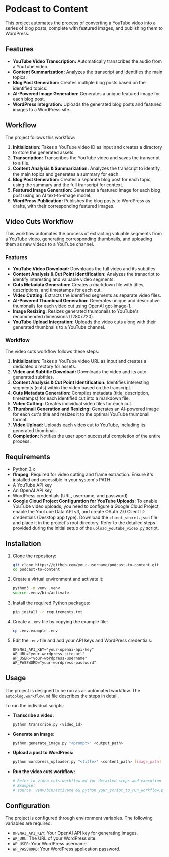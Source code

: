 # Podcast to Content

This project automates the process of converting a YouTube video into a series of blog posts, complete with featured images, and publishing them to WordPress.

## Features

- **YouTube Video Transcription:** Automatically transcribes the audio from a YouTube video.
- **Content Summarization:** Analyzes the transcript and identifies the main topics.
- **Blog Post Generation:** Creates multiple blog posts based on the identified topics.
- **AI-Powered Image Generation:** Generates a unique featured image for each blog post.
- **WordPress Integration:** Uploads the generated blog posts and featured images to a WordPress site.

## Workflow

The project follows this workflow:

1.  **Initialization:** Takes a YouTube video ID as input and creates a directory to store the generated assets.
2.  **Transcription:** Transcribes the YouTube video and saves the transcript to a file.
3.  **Content Analysis & Summarization:** Analyzes the transcript to identify the main topics and generates a summary for each.
4.  **Blog Post Generation:** Creates a separate blog post for each topic, using the summary and the full transcript for context.
5.  **Featured Image Generation:** Generates a featured image for each blog post using an AI text-to-image model.
6.  **WordPress Publication:** Publishes the blog posts to WordPress as drafts, with their corresponding featured images.

## Video Cuts Workflow

This workflow automates the process of extracting valuable segments from a YouTube video, generating corresponding thumbnails, and uploading them as new videos to a YouTube channel.

### Features

-   **YouTube Video Download:** Downloads the full video and its subtitles.
-   **Content Analysis & Cut Point Identification:** Analyzes the transcript to identify interesting and valuable video segments.
-   **Cuts Metadata Generation:** Creates a markdown file with titles, descriptions, and timestamps for each cut.
-   **Video Cutting:** Extracts the identified segments as separate video files.
-   **AI-Powered Thumbnail Generation:** Generates unique and descriptive thumbnails for each video cut using OpenAI gpt-image-1.
-   **Image Resizing:** Resizes generated thumbnails to YouTube's recommended dimensions (1280x720).
-   **YouTube Upload Integration:** Uploads the video cuts along with their generated thumbnails to a YouTube channel.

### Workflow

The video cuts workflow follows these steps:

1.  **Initialization:** Takes a YouTube video URL as input and creates a dedicated directory for assets.
2.  **Video and Subtitle Download:** Downloads the video and its auto-generated subtitles.
3.  **Content Analysis & Cut Point Identification:** Identifies interesting segments (cuts) within the video based on the transcript.
4.  **Cuts Metadata Generation:** Compiles metadata (title, description, timestamps) for each identified cut into a markdown file.
5.  **Video Cutting:** Creates individual video files for each cut.
6.  **Thumbnail Generation and Resizing:** Generates an AI-powered image for each cut's title and resizes it to the optimal YouTube thumbnail format.
7.  **Video Upload:** Uploads each video cut to YouTube, including its generated thumbnail.
8.  **Completion:** Notifies the user upon successful completion of the entire process.

## Requirements

- Python 3.x
- **ffmpeg**: Required for video cutting and frame extraction. Ensure it's installed and accessible in your system's PATH.
- A YouTube API key
- An OpenAI API key
- WordPress credentials (URL, username, and password)
- **Google Cloud Project Configuration for YouTube Uploads**:
    To enable YouTube video uploads, you need to configure a Google Cloud Project, enable the YouTube Data API v3, and create OAuth 2.0 Client ID credentials (Desktop app type). Download the `client_secret.json` file and place it in the project's root directory. Refer to the detailed steps provided during the initial setup of the `upload_youtube_video.py` script.

## Installation

1.  Clone the repository:
    ```bash
    git clone https://github.com/your-username/podcast-to-content.git
    cd podcast-to-content
    ```

2.  Create a virtual environment and activate it:
    ```bash
    python3 -m venv .venv
    source .venv/bin/activate
    ```

3.  Install the required Python packages:
    ```bash
    pip install -r requirements.txt
    ```

4.  Create a `.env` file by copying the example file:
    ```bash
    cp .env.example .env
    ```

5.  Edit the `.env` file and add your API keys and WordPress credentials:
    ```
    OPENAI_API_KEY="your-openai-api-key"
    WP_URL="your-wordpress-site-url"
    WP_USER="your-wordpress-username"
    WP_PASSWORD="your-wordpress-password"
    ```

## Usage

The project is designed to be run as an automated workflow. The `autoblog.workflow.md` file describes the steps in detail.

To run the individual scripts:

-   **Transcribe a video:**
    ```bash
    python transcribe.py <video_id>
    ```

-   **Generate an image:**
    ```bash
    python generate_image.py "<prompt>" <output_path>
    ```

-   **Upload a post to WordPress:**
    ```bash
    python wordpress_uploader.py "<title>" <content_path> [image_path]
    ```

-   **Run the video cuts workflow:**
    ```bash
    # Refer to video-cuts.workflow.md for detailed steps and execution
    # Example:
    # source .venv/bin/activate && python your_script_to_run_workflow.py <youtube_url>
    ```

## Configuration

The project is configured through environment variables. The following variables are required:

-   `OPENAI_API_KEY`: Your OpenAI API key for generating images.
-   `WP_URL`: The URL of your WordPress site.
-   `WP_USER`: Your WordPress username.
-   `WP_PASSWORD`: Your WordPress application password.
